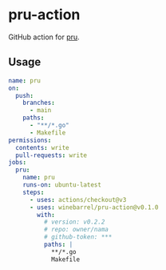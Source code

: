 # pru-action

GitHub action for [pru](https://github.com/winebarrel/pru).

## Usage

```yaml
name: pru
on:
  push:
    branches:
      - main
    paths:
      - "**/*.go"
      - Makefile
permissions:
  contents: write
  pull-requests: write
jobs:
  pru:
    name: pru
    runs-on: ubuntu-latest
    steps:
      - uses: actions/checkout@v3
      - uses: winebarrel/pru-action@v0.1.0
        with:
          # version: v0.2.2
          # repo: owner/nama
          # github-token: ***
          paths: |
            **/*.go
            Makefile
```
